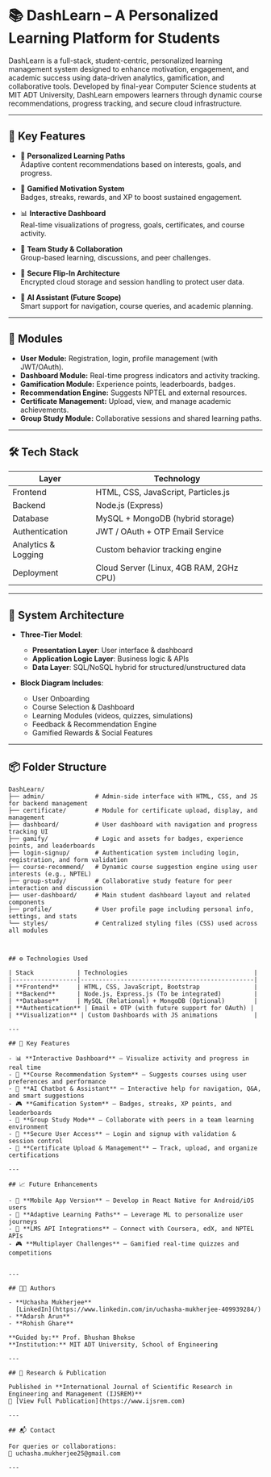 # 📚 DashLearn – A Personalized Learning Platform for Students

DashLearn is a full-stack, student-centric, personalized learning management system designed to enhance motivation, engagement, and academic success using data-driven analytics, gamification, and collaborative tools. Developed by final-year Computer Science students at MIT ADT University, DashLearn empowers learners through dynamic course recommendations, progress tracking, and secure cloud infrastructure.

---

## 🚀 Key Features

- 🎯 **Personalized Learning Paths**  
  Adaptive content recommendations based on interests, goals, and progress.

- 🧠 **Gamified Motivation System**  
  Badges, streaks, rewards, and XP to boost sustained engagement.

- 📊 **Interactive Dashboard**  
  Real-time visualizations of progress, goals, certificates, and course activity.

- 👥 **Team Study & Collaboration**  
  Group-based learning, discussions, and peer challenges.

- 🔐 **Secure Flip-In Architecture**  
  Encrypted cloud storage and session handling to protect user data.

- 🤖 **AI Assistant (Future Scope)**  
  Smart support for navigation, course queries, and academic planning.

---

## 🧩 Modules

- **User Module:** Registration, login, profile management (with JWT/OAuth).
- **Dashboard Module:** Real-time progress indicators and activity tracking.
- **Gamification Module:** Experience points, leaderboards, badges.
- **Recommendation Engine:** Suggests NPTEL and external resources.
- **Certificate Management:** Upload, view, and manage academic achievements.
- **Group Study Module:** Collaborative sessions and shared learning paths.

---

## 🛠️ Tech Stack

| Layer                 | Technology                        |
|----------------------|-----------------------------------|
| Frontend             | HTML, CSS, JavaScript, Particles.js |
| Backend              | Node.js (Express)                 |
| Database             | MySQL + MongoDB (hybrid storage) |
| Authentication       | JWT / OAuth + OTP Email Service  |
| Analytics & Logging  | Custom behavior tracking engine   |
| Deployment           | Cloud Server (Linux, 4GB RAM, 2GHz CPU) |

---

## 📐 System Architecture

- **Three-Tier Model**:
  - **Presentation Layer**: User interface & dashboard
  - **Application Logic Layer**: Business logic & APIs
  - **Data Layer**: SQL/NoSQL hybrid for structured/unstructured data

- **Block Diagram Includes**:
  - User Onboarding
  - Course Selection & Dashboard
  - Learning Modules (videos, quizzes, simulations)
  - Feedback & Recommendation Engine
  - Gamified Rewards & Social Features
---

## 📦 Folder Structure

```plaintext
DashLearn/
├── admin/              # Admin-side interface with HTML, CSS, and JS for backend management
├── certificate/        # Module for certificate upload, display, and management
├── dashboard/          # User dashboard with navigation and progress tracking UI
├── gamify/             # Logic and assets for badges, experience points, and leaderboards
├── login-signup/       # Authentication system including login, registration, and form validation
├── course-recommend/   # Dynamic course suggestion engine using user interests (e.g., NPTEL)
├── group-study/        # Collaborative study feature for peer interaction and discussion
├── user-dashboard/     # Main student dashboard layout and related components
├── profile/            # User profile page including personal info, settings, and stats
└── styles/             # Centralized styling files (CSS) used across all modules



## ⚙️ Technologies Used

| Stack            | Technologies                                   |
|------------------|------------------------------------------------|
| **Frontend**     | HTML, CSS, JavaScript, Bootstrap               |
| **Backend**      | Node.js, Express.js (To be integrated)         |
| **Database**     | MySQL (Relational) + MongoDB (Optional)        |
| **Authentication** | Email + OTP (with future support for OAuth) |
| **Visualization** | Custom Dashboards with JS animations          |

---

## 🚀 Key Features

- 📊 **Interactive Dashboard** – Visualize activity and progress in real time
- 🧠 **Course Recommendation System** – Suggests courses using user preferences and performance
- 🤖 **AI Chatbot & Assistant** – Interactive help for navigation, Q&A, and smart suggestions
- 🎮 **Gamification System** – Badges, streaks, XP points, and leaderboards
- 👥 **Group Study Mode** – Collaborate with peers in a team learning environment
- 🔐 **Secure User Access** – Login and signup with validation & session control
- 📄 **Certificate Upload & Management** – Track, upload, and organize certifications

---

## 📈 Future Enhancements

- 📱 **Mobile App Version** – Develop in React Native for Android/iOS users
- 🧠 **Adaptive Learning Paths** – Leverage ML to personalize user journeys
- 🔗 **LMS API Integrations** – Connect with Coursera, edX, and NPTEL APIs
- 🎮 **Multiplayer Challenges** – Gamified real-time quizzes and competitions


---

## 👩‍💻 Authors

- **Uchasha Mukherjee**  
  [LinkedIn](https://www.linkedin.com/in/uchasha-mukherjee-409939284/) 
- **Adarsh Arun**  
- **Rohish Ghare**  

**Guided by:** Prof. Bhushan Bhokse    
**Institution:** MIT ADT University, School of Engineering

---

## 📜 Research & Publication

Published in **International Journal of Scientific Research in Engineering and Management (IJSREM)**  
📄 [View Full Publication](https://www.ijsrem.com)

---

## 📬 Contact

For queries or collaborations:  
📧 uchasha.mukherjee25@gmail.com

---

